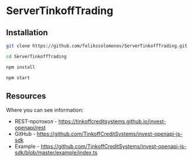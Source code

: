 # ServerTinkoffTrading

## Installation

```sh
git clone https://github.com/felikssolomonov/ServerTinkoffTrading.git
```
```sh
cd ServerTinkoffTrading
```
```sh
npm install
```
```sh
npm start
```

## Resources

Where you can see information:

- REST-протокол - https://tinkoffcreditsystems.github.io/invest-openapi/rest
- GitHub - https://github.com/TinkoffCreditSystems/invest-openapi-js-sdk
- Example - https://github.com/TinkoffCreditSystems/invest-openapi-js-sdk/blob/master/example/index.ts
